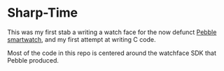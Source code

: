 # Sharp-Time
This was my first stab a writing a watch face for the now defunct [Pebble smartwatch](https://en.wikipedia.org/wiki/Pebble_(watch)), and my first attempt at writing C code. 

Most of the code in this repo is centered around the watchface SDK that Pebble produced. 
